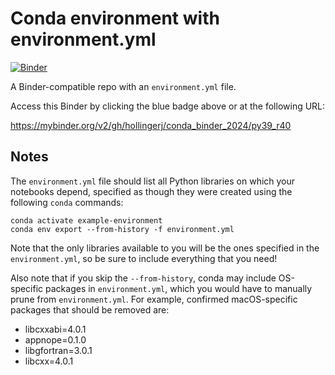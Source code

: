 # Conda environment with environment.yml

[![Binder](http://mybinder.org/badge_logo.svg)](https://notebooks.gesis.org/binder/jupyter/user/hollingerj-lm_py_7030_jh-ta2nyetc/lab/tree/lm_py.ipynb)

A Binder-compatible repo with an `environment.yml` file.

Access this Binder by clicking the blue badge above or at the following URL:

https://mybinder.org/v2/gh/hollingerj/conda_binder_2024/py39_r40

## Notes
The `environment.yml` file should list all Python libraries on which your notebooks
depend, specified as though they were created using the following `conda` commands:

```
conda activate example-environment
conda env export --from-history -f environment.yml
```

Note that the only libraries available to you will be the ones specified in
the `environment.yml`, so be sure to include everything that you need! 

Also note that if you skip the `--from-history`, conda may include OS-specific
packages in `environment.yml`, which you would have to manually prune from
`environment.yml`.  For example, confirmed macOS-specific packages that should
be removed are:

* libcxxabi=4.0.1
* appnope=0.1.0
* libgfortran=3.0.1
* libcxx=4.0.1
